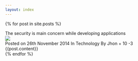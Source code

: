 ```yaml
---
layout: index
---
```

{% for post in site.posts %}
<div class="blog-main">
   <div class="heading-blog">
        The security is main concern while developing applications
   </div>
   <a href="singlepost.html">
       <img src="assets/img/{{ post.image }}" class="img-responsive img-rounded" />
   </a>
   <div class="blog-info">
   <span class="label label-primary">Posted on 26th November 2014</span>
   <span class="label label-success">In Technology</span>
   <span class="label label-danger">By Jhon</span>
   <span class="label label-info">
   <i class="fa fa-thumbs-up"></i>+ 10
   <i class="fa fa-thumbs-down"></i>-3
   </span>
   </div>
   <div class="blog-txt">
         {{post.content}}
   </div>
</div>
{% endfor %}
                    
